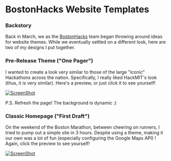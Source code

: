 # BostonHacks Website Templates	
### Backstory
Back in March, we as the [BostonHacks](https://bostonhacks.io/) team began throwing around ideas for website themes. While we eventually settled on a different look, here are two of my designs I put together. 

### Pre-Release Theme ("One Pager")
I wanted to create a look very similar to those of the large "iconic" Hackathons across the nation. Specifically, I really liked HackMIT's look (thus, it is very similar). Here's a preview, or just click it to see yourself!

[![ScreenShot](https://github.com/NicoHinderling/BostonHacks2015-Websites/One_Pager/frontend/preview.png)](http://cs-people.bu.edu/nhinderl/BostonHacks_onePager/frontend/index.html)


P.S. Refresh the page! The background is dynamic :)

### Classic Homepage ("First Draft")
On the weekend of the Boston Marathon, between cheering on runners, I tried to pump out a simple site in 3 hours. Despite using a theme, making it our own was a lot of fun (especially configuring the Google Maps API) ! Again, click the preview to see yourself!

[![ScreenShot](https://github.com/NicoHinderling/BostonHacks2015-Websites/First_Draft/img/preview.png)](http://cs-people.bu.edu/nhinderl/BostonHacks_firstDraft/index.html)
